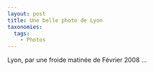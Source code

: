 ```yaml
---
layout: post
title: Une belle photo de Lyon
taxonomies: 
  tags: 
    - Photos
---
```

Lyon, par une froide  matinée de Février 2008 ...<br />
<br />
<a href="http://picasaweb.google.com/lh/photo/HEfAieyJlro8XpUsQdKiRQ?feat=embedwebsite"><img src="http://lh4.ggpht.com/_YRLPyKcp69o/Spf4ZN94QoI/AAAAAAAAACU/PEDBHFJo6aA/s400/2008-01-28%2009-42-34%20-%20WE%20Lyon%20-%20pano.jpg" alt=""  /></a>
